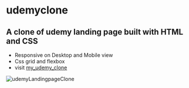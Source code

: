
# udemyclone
## A clone of udemy landing page built with HTML  and CSS
* Responsive on Desktop and Mobile view
* Css grid and flexbox
* visit [my_udemy_clone](https://stutern-udemy.netlify.app/)

![udemyLandingpageClone](https://user-images.githubusercontent.com/80168865/220275371-02708183-0bf4-4b72-957f-905c7bed29f3.png)
